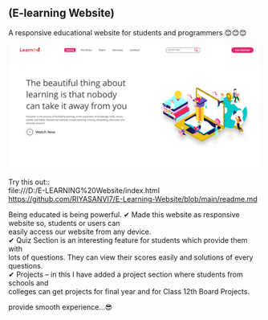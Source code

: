 ##  (E-learning Website)
A responsive educational website for students and programmers 😊😊😊  

![](pcView.png)

Try this out::  
file:///D:/E-LEARNING%20Website/index.html
 https://github.com/RIYASANVI7/E-Learning-Website/blob/main/readme.md

 
  Being educated is being powerful.
✔ Made this website as responsive website so, students or users can  
   easily access our website from  any device.  
✔ Quiz Section is an interesting feature for students which provide them with  
   lots of questions. They can view their scores easily and solutions of every questions.  
✔ Projects – in this I have added a project section where students from schools and  
   colleges can get projects for final year and for Class 12th Board Projects.  
   
 provide smooth experience...😎  


